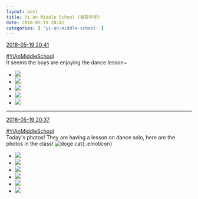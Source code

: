 ```yaml
---
layout: post
title: Yi An Middle School (易安中学)
date: 2018-05-19 20:41
categories: [ 'yi-an-middle-school' ]
---
```


<div class="weibo-info">
  <a href="https://weibo.com/6074218720/GhpmAC8NR">2018-05-19 20:41</a>
</div>

[#YiAnMiddleSchool](https://weibo.com/p/100808e5c67e0668537d4caddefd946dcff208/super_index)  
It seems the boys are enjoying the dance lesson~

<!-- more -->

<ul class="weibo-pic-list-2">
  <li class="weibo-pic">
    <a href="http://wx2.sinaimg.cn/mw690/006D4NLGgy1frgxjbuoicj32kw3vcb2a.jpg"><img src="http://wx2.sinaimg.cn/thumb150/006D4NLGgy1frgxjbuoicj32kw3vcb2a.jpg"/></a>
  </li>
  <li class="weibo-pic">
    <a href="http://wx3.sinaimg.cn/mw690/006D4NLGgy1frgxjdlovkj32kw3vckjl.jpg"><img src="http://wx3.sinaimg.cn/thumb150/006D4NLGgy1frgxjdlovkj32kw3vckjl.jpg"/></a>
  </li>
  <li class="weibo-pic">
    <a href="http://wx3.sinaimg.cn/mw690/006D4NLGgy1frgxjeys76j31wr2v57n1.jpg"><img src="http://wx3.sinaimg.cn/thumb150/006D4NLGgy1frgxjeys76j31wr2v57n1.jpg"/></a>
  </li>
  <li class="weibo-pic">
    <a href="http://wx4.sinaimg.cn/mw690/006D4NLGgy1frgxjgpa2oj32kw3vcnpd.jpg"><img src="http://wx4.sinaimg.cn/thumb150/006D4NLGgy1frgxjgpa2oj32kw3vcnpd.jpg"/></a>
  </li>
  <li class="weibo-pic">
    <a href="http://wx1.sinaimg.cn/mw690/006D4NLGgy1frgxjiytwdj32kw3vcnpf.jpg"><img src="http://wx1.sinaimg.cn/thumb150/006D4NLGgy1frgxjiytwdj32kw3vcnpf.jpg"/></a>
  </li>
</ul>

---

<div class="weibo-info">
  <a href="https://weibo.com/6074218720/Ghplgt8Vj">2018-05-19 20:37</a>
</div>

[#YiAnMiddleSchool](https://weibo.com/p/100808e5c67e0668537d4caddefd946dcff208/super_index)  
Today's photos! They are having a lesson on dance solo, here are the photos in the class! ![doge cat](https://img.t.sinajs.cn/t4/appstyle/expression/ext/normal/7b/2018new_miaomiao_org.png){:.emoticon}

<ul class="weibo-pic-list-2">
  <li class="weibo-pic">
    <a href="http://wx3.sinaimg.cn/mw690/006D4NLGgy1frgxhtz8prj32kw3vcu0z.jpg"><img src="http://wx3.sinaimg.cn/thumb150/006D4NLGgy1frgxhtz8prj32kw3vcu0z.jpg"/></a>
  </li>
  <li class="weibo-pic">
    <a href="http://wx1.sinaimg.cn/mw690/006D4NLGgy1frgxhx8or7j32kw3vchdv.jpg"><img src="http://wx1.sinaimg.cn/thumb150/006D4NLGgy1frgxhx8or7j32kw3vchdv.jpg"/></a>
  </li>
  <li class="weibo-pic">
    <a href="http://wx2.sinaimg.cn/mw690/006D4NLGgy1frgxhyo72dj32az3ggb29.jpg"><img src="http://wx2.sinaimg.cn/thumb150/006D4NLGgy1frgxhyo72dj32az3ggb29.jpg"/></a>
  </li>
  <li class="weibo-pic">
    <a href="http://wx3.sinaimg.cn/mw690/006D4NLGgy1frgxi01syuj31sh2op4n3.jpg"><img src="http://wx3.sinaimg.cn/thumb150/006D4NLGgy1frgxi01syuj31sh2op4n3.jpg"/></a>
  </li>
  <li class="weibo-pic">
    <a href="http://wx4.sinaimg.cn/mw690/006D4NLGgy1frgxi2918dj32kw3vcu0y.jpg"><img src="http://wx4.sinaimg.cn/thumb150/006D4NLGgy1frgxi2918dj32kw3vcu0y.jpg"/></a>
  </li>
  <li class="weibo-pic">
    <a href="http://wx2.sinaimg.cn/mw690/006D4NLGgy1frgxi46qvzj32kw3vcnpe.jpg"><img src="http://wx2.sinaimg.cn/thumb150/006D4NLGgy1frgxi46qvzj32kw3vcnpe.jpg"/></a>
  </li>
</ul>

